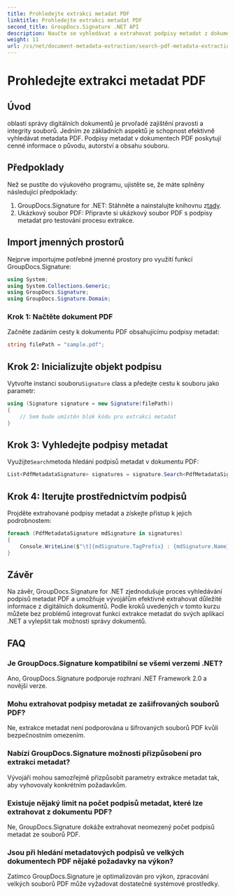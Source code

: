 ```yaml
---
title: Prohledejte extrakci metadat PDF
linktitle: Prohledejte extrakci metadat PDF
second_title: GroupDocs.Signature .NET API
description: Naučte se vyhledávat a extrahovat podpisy metadat z dokumentů PDF pomocí GroupDocs.Signature for .NET. Zvyšte své možnosti správy dokumentů.
weight: 11
url: /cs/net/document-metadata-extraction/search-pdf-metadata-extraction/
---
```


# Prohledejte extrakci metadat PDF

## Úvod
oblasti správy digitálních dokumentů je prvořadé zajištění pravosti a integrity souborů. Jedním ze základních aspektů je schopnost efektivně vyhledávat metadata PDF. Podpisy metadat v dokumentech PDF poskytují cenné informace o původu, autorství a obsahu souboru.
## Předpoklady
Než se pustíte do výukového programu, ujistěte se, že máte splněny následující předpoklady:
1.  GroupDocs.Signature for .NET: Stáhněte a nainstalujte knihovnu z[tady](https://releases.groupdocs.com/signature/net/).
2. Ukázkový soubor PDF: Připravte si ukázkový soubor PDF s podpisy metadat pro testování procesu extrakce.

## Import jmenných prostorů
Nejprve importujme potřebné jmenné prostory pro využití funkcí GroupDocs.Signature:
```csharp
using System;
using System.Collections.Generic;
using GroupDocs.Signature;
using GroupDocs.Signature.Domain;
```
### Krok 1: Načtěte dokument PDF
Začněte zadáním cesty k dokumentu PDF obsahujícímu podpisy metadat:
```csharp
string filePath = "sample.pdf";
```
## Krok 2: Inicializujte objekt podpisu
 Vytvořte instanci souboru`Signature` class a předejte cestu k souboru jako parametr:
```csharp
using (Signature signature = new Signature(filePath))
{
    // Sem bude umístěn blok kódu pro extrakci metadat
}
```
## Krok 3: Vyhledejte podpisy metadat
 Využijte`Search`metoda hledání podpisů metadat v dokumentu PDF:
```csharp
List<PdfMetadataSignature> signatures = signature.Search<PdfMetadataSignature>(SignatureType.Metadata);
```
## Krok 4: Iterujte prostřednictvím podpisů
Projděte extrahované podpisy metadat a získejte přístup k jejich podrobnostem:
```csharp
foreach (PdfMetadataSignature mdSignature in signatures)
{
    Console.WriteLine($"\t[{mdSignature.TagPrefix} : {mdSignature.Name}] = {mdSignature.Value} ({mdSignature.Type})");
}
```

## Závěr
Na závěr, GroupDocs.Signature for .NET zjednodušuje proces vyhledávání podpisů metadat PDF a umožňuje vývojářům efektivně extrahovat důležité informace z digitálních dokumentů. Podle kroků uvedených v tomto kurzu můžete bez problémů integrovat funkci extrakce metadat do svých aplikací .NET a vylepšit tak možnosti správy dokumentů.
## FAQ
### Je GroupDocs.Signature kompatibilní se všemi verzemi .NET?
Ano, GroupDocs.Signature podporuje rozhraní .NET Framework 2.0 a novější verze.
### Mohu extrahovat podpisy metadat ze zašifrovaných souborů PDF?
Ne, extrakce metadat není podporována u šifrovaných souborů PDF kvůli bezpečnostním omezením.
### Nabízí GroupDocs.Signature možnosti přizpůsobení pro extrakci metadat?
Vývojáři mohou samozřejmě přizpůsobit parametry extrakce metadat tak, aby vyhovovaly konkrétním požadavkům.
### Existuje nějaký limit na počet podpisů metadat, které lze extrahovat z dokumentu PDF?
Ne, GroupDocs.Signature dokáže extrahovat neomezený počet podpisů metadat ze souborů PDF.
### Jsou při hledání metadatových podpisů ve velkých dokumentech PDF nějaké požadavky na výkon?
Zatímco GroupDocs.Signature je optimalizován pro výkon, zpracování velkých souborů PDF může vyžadovat dostatečné systémové prostředky.